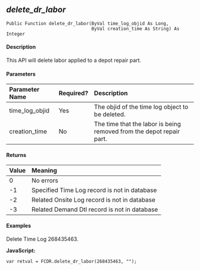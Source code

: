 _delete_dr_labor_
-------------------

```
Public Function delete_dr_labor(ByVal time_log_objid As Long,
								ByVal creation_time As String) As Integer
```

#### Description

This API will delete labor applied to a depot repair part.

#### Parameters

| Parameter Name | Required? | Description |
|:--- |:--- |:--- |
| time_log_objid | Yes | The objid of the time log object to be deleted. |
| creation_time | No | The time that the labor is being removed from the depot repair part. |

#### Returns

| Value | Meaning |
|:--- |:--- |
| 0 | No errors |
| -1 | Specified Time Log record is not in database |
| -2 | Related Onsite Log record is not in database |
| -3 | Related Demand Dtl record is not in database |

#### Examples

Delete Time Log 268435463.

**JavaScript:**
```
var retval = FCDR.delete_dr_labor(268435463, "");
```